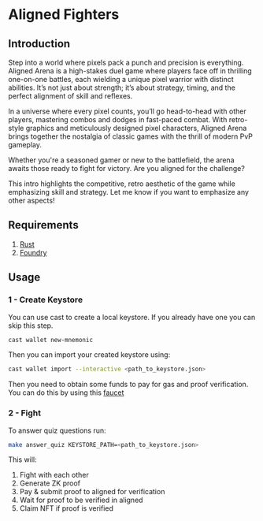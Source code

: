 # Aligned Fighters

## Introduction

Step into a world where pixels pack a punch and precision is everything. Aligned Arena is a high-stakes duel game where players face off in thrilling one-on-one battles, each wielding a unique pixel warrior with distinct abilities. It’s not just about strength; it’s about strategy, timing, and the perfect alignment of skill and reflexes.

In a universe where every pixel counts, you’ll go head-to-head with other players, mastering combos and dodges in fast-paced combat. With retro-style graphics and meticulously designed pixel characters, Aligned Arena brings together the nostalgia of classic games with the thrill of modern PvP gameplay.

Whether you're a seasoned gamer or new to the battlefield, the arena awaits those ready to fight for victory. Are you aligned for the challenge?

This intro highlights the competitive, retro aesthetic of the game while emphasizing skill and strategy. Let me know if you want to emphasize any other aspects!


## Requirements

1. [Rust](https://www.rust-lang.org/tools/install)
2. [Foundry](https://getfoundry.sh)

## Usage

### 1 - Create Keystore

You can use cast to create a local keystore.
If you already have one you can skip this step.

```bash
cast wallet new-mnemonic
```

Then you can import your created keystore using:

```bash
cast wallet import --interactive <path_to_keystore.json>
```

Then you need to obtain some funds to pay for gas and proof verification.
You can do this by using this [faucet](https://cloud.google.com/application/web3/faucet/ethereum/holesky)

### 2 -  Fight

To answer quiz questions run:

```bash
make answer_quiz KEYSTORE_PATH=<path_to_keystore.json>
```

This will:

1. Fight with each other
2. Generate ZK proof
3. Pay & submit proof to aligned for verification
4. Wait for proof to be verified in aligned
5. Claim NFT if proof is verified

